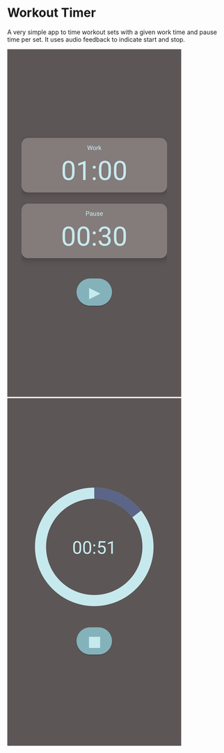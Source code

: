 # Workout Timer

A very simple app to time workout sets with a given work time and pause time per set. It uses audio feedback to indicate start and stop.

![Main view](screenshot1.png) ![Active timer](screenshot2.png)
